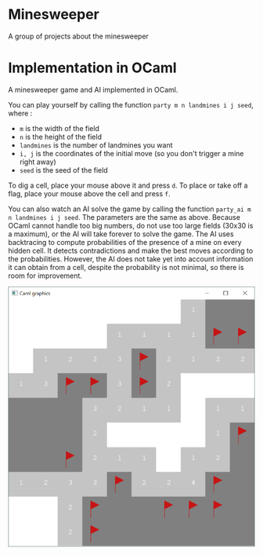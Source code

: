 # Minesweeper

A group of projects about the minesweeper

# Implementation in OCaml

A minesweeper game and AI implemented in OCaml.

You can play yourself by calling the function `party m n landmines i j seed`, where :
  * `m` is the width of the field
  * `n` is the height of the field
  * `landmines` is the number of landmines you want
  * `i, j` is the coordinates of the initial move (so you don't trigger a mine right away)
  * `seed` is the seed of the field

To dig a cell, place your mouse above it and press `d`.
To place or take off a flag, place your mouse above the cell and press `f`.


You can also watch an AI solve the game by calling the function `party_ai m n landmines i j seed`. The parameters are the same as above.
Because OCaml cannot handle too big numbers, do not use too large fields (30x30 is a maximum), or the AI will take forever to solve the game.
The AI uses backtracing to compute probabilities of the presence of a mine on every hidden cell. It detects contradictions and make the best moves according to the probabilities. However, the AI does not take yet into account information it can obtain from a cell, despite the probability is not minimal, so there is room for improvement.

![OCaml screenshot](https://github.com/Clematrics/Minesweeper/blob/master/ocaml%20screenshot.png)